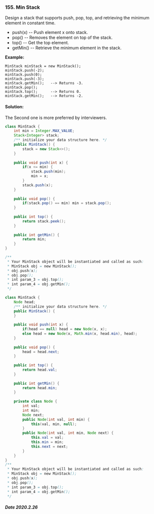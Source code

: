 ### 155. Min Stack

Design a stack that supports push, pop, top, and retrieving the minimum element in constant time.

- push(x) -- Push element x onto stack.
- pop() -- Removes the element on top of the stack.
- top() -- Get the top element.
- getMin() -- Retrieve the minimum element in the stack.

 

**Example:**

```
MinStack minStack = new MinStack();
minStack.push(-2);
minStack.push(0);
minStack.push(-3);
minStack.getMin();   --> Returns -3.
minStack.pop();
minStack.top();      --> Returns 0.
minStack.getMin();   --> Returns -2.
```

#### Solution:

The Second one is more preferred by interviewers.

```java
class MinStack {
    int min = Integer.MAX_VALUE;
    Stack<Integer> stack;
    /** initialize your data structure here. */
    public MinStack() {
        stack = new Stack<>();
    }
    
    public void push(int x) {
        if(x <= min) {
            stack.push(min);
            min = x;
        }
        stack.push(x);
    }
    
    public void pop() {
        if(stack.pop() == min) min = stack.pop();
    }
    
    public int top() {
        return stack.peek();
    }
    
    public int getMin() {
        return min;
    }
}

/**
 * Your MinStack object will be instantiated and called as such:
 * MinStack obj = new MinStack();
 * obj.push(x);
 * obj.pop();
 * int param_3 = obj.top();
 * int param_4 = obj.getMin();
 */
```

```java
class MinStack {
    Node head;
    /** initialize your data structure here. */
    public MinStack() {
    }
    
    public void push(int x) {
        if(head == null) head = new Node(x, x);
        else head = new Node(x, Math.min(x, head.min), head);
    }
    
    public void pop() {
        head = head.next;
    }
    
    public int top() {
        return head.val;
    }
    
    public int getMin() {
        return head.min;
    }
    
    private class Node {
        int val;
        int min;
        Node next;
        public Node(int val, int min) {
            this(val, min, null);
        }
        public Node(int val, int min, Node next) {
            this.val = val;
            this.min = min;
            this.next = next;
        }
    }
}
/**
 * Your MinStack object will be instantiated and called as such:
 * MinStack obj = new MinStack();
 * obj.push(x);
 * obj.pop();
 * int param_3 = obj.top();
 * int param_4 = obj.getMin();
 */
```

##### Date 2020.2.26